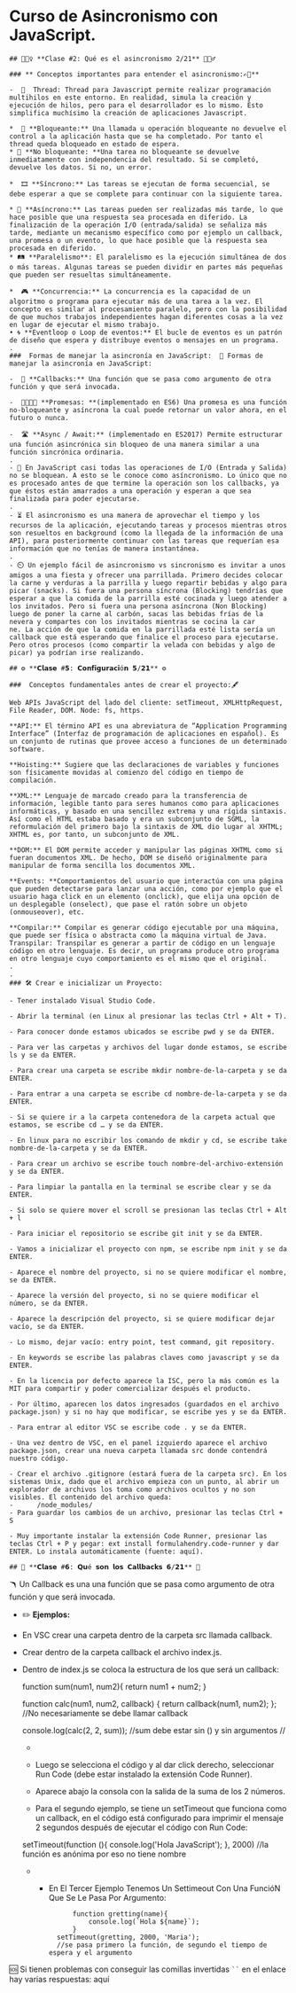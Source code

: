 # Curso de Asincronismo con JavaScript.

    ## 🤹🏻‍♀️ **Clase #2: Qué es el asincronismo 2/21** 🤹🏾‍♂️

    ### ** Conceptos importantes para entender el asincronismo:✍🏾** 

    -  🧵  Thread: Thread para Javascript permite realizar programación multihilos en este entorno. En realidad, simula la creación y ejecución de hilos, pero para el desarrollador es lo mismo. Ésto simplifica muchísimo la creación de aplicaciones Javascript.

    *  🚫 **Bloqueante:** Una llamada u operación bloqueante no devuelve el control a la aplicación hasta que se ha completado. Por tanto el thread queda bloqueado en estado de espera.
    * 🚿 **No bloqueante: **Una tarea no bloqueante se devuelve inmediatamente con independencia del resultado. Si se completó, devuelve los datos. Si no, un error.

    *  🎞️ **Síncrono:** Las tareas se ejecutan de forma secuencial, se debe esperar a que se complete para continuar con la siguiente tarea.

    * 🚦 **Asíncrono:** Las tareas pueden ser realizadas más tarde, lo que hace posible que una respuesta sea procesada en diferido. La finalización de la operación I/O (entrada/salida) se señaliza más tarde, mediante un mecanismo específico como por ejemplo un callback, una promesa o un evento, lo que hace posible que la respuesta sea procesada en diferido.
    * 🛤️ **Paralelismo**: El paralelismo es la ejecución simultánea de dos o más tareas. Algunas tareas se pueden dividir en partes más pequeñas que pueden ser resueltas simultáneamente.

    *  🎮 **Concurrencia:** La concurrencia es la capacidad de un algoritmo o programa para ejecutar más de una tarea a la vez. El concepto es similar al procesamiento paralelo, pero con la posibilidad de que muchos trabajos independientes hagan diferentes cosas a la vez en lugar de ejecutar el mismo trabajo.
    • 🌀 **Eventloop o Loop de eventos:** El bucle de eventos es un patrón de diseño que espera y distribuye eventos o mensajes en un programa.
    .
    ###  Formas de manejar la asincronía en JavaScript:  📝 Formas de manejar la asincronía en JavaScript: 

    -  📩 **Callbacks:** Una función que se pasa como argumento de otra función y que será invocada.

    -  🫱🏼‍🫲🏾 **Promesas: **(implementado en ES6) Una promesa es una función no-bloqueante y asíncrona la cual puede retornar un valor ahora, en el futuro o nunca.

    -  🛣️ **Async / Await:** (implementado en ES2017) Permite estructurar una función asincrónica sin bloqueo de una manera similar a una función sincrónica ordinaria.
    .
    - 📌 En JavaScript casi todas las operaciones de I/O (Entrada y Salida) no se bloquean. A esto se le conoce como asíncronismo. Lo único que no es procesado antes de que termine la operación son los callbacks, ya que éstos están amarrados a una operación y esperan a que sea finalizada para poder ejecutarse.
    .
    - ⏳ El asincronismo es una manera de aprovechar el tiempo y los recursos de la aplicación, ejecutando tareas y procesos mientras otros son resueltos en background (como la llegada de la información de una API), para posteriormente continuar con las tareas que requerían esa información que no tenías de manera instantánea.
    .
    - ⏲️ Un ejemplo fácil de asincronismo vs sincronismo es invitar a unos amigos a una fiesta y ofrecer una parrillada. Primero decides colocar la carne y verduras a la parrilla y luego repartir bebidas y algo para picar (snacks). Si fuera una persona síncrona (Blocking) tendrías que esperar a que la comida de la parrilla esté cocinada y luego atender a los invitados. Pero si fuera una persona asíncrona (Non Blocking) luego de poner la carne al carbón, sacas las bebidas frías de la nevera y compartes con los invitados mientras se cocina la car
    ne. La acción de que la comida en la parrillada esté lista sería un callback que está esperando que finalice el proceso para ejecutarse. Pero otros procesos (como compartir la velada con bebidas y algo de picar) ya podrían irse realizando.
    
    ## ⚙️ **𝗖𝗹𝗮𝘀𝗲 #𝟱: 𝗖𝗼𝗻𝗳𝗶𝗴𝘂𝗿𝗮𝗰𝗶ó𝗻 𝟱/𝟮𝟭** ⚙️

    ###  Conceptos fundamentales antes de crear el proyecto:🖋️

    Web APIs JavaScript del lado del cliente: setTimeout, XMLHttpRequest, File Reader, DOM. Node: fs, https.

    **API:** El término API es una abreviatura de “Application Programming Interface” (Interfaz de programación de aplicaciones en español). Es un conjunto de rutinas que provee acceso a funciones de un determinado software.

    **Hoisting:** Sugiere que las declaraciones de variables y funciones son físicamente movidas al comienzo del código en tiempo de compilación.

    **XML:** Lenguaje de marcado creado para la transferencia de información, legible tanto para seres humanos como para aplicaciones informáticas, y basado en una sencillez extrema y una rígida sintaxis. Así como el HTML estaba basado y era un subconjunto de SGML, la reformulación del primero bajo la sintaxis de XML dio lugar al XHTML; XHTML es, por tanto, un subconjunto de XML.

    **DOM:** El DOM permite acceder y manipular las páginas XHTML como si fueran documentos XML. De hecho, DOM se diseñó originalmente para manipular de forma sencilla los documentos XML.

    **Events: **Comportamientos del usuario que interactúa con una página que pueden detectarse para lanzar una acción, como por ejemplo que el usuario haga click en un elemento (onclick), que elija una opción de un desplegable (onselect), que pase el ratón sobre un objeto (onmouseover), etc.

    **Compilar:** Compilar es generar código ejecutable por una máquina, que puede ser física o abstracta como la máquina virtual de Java.
    Transpilar: Transpilar es generar a partir de código en un lenguaje código en otro lenguaje. Es decir, un programa produce otro programa en otro lenguaje cuyo comportamiento es el mismo que el original.
    .
    .
    ### 🛠️ Crear e inicializar un Proyecto:

    - Tener instalado Visual Studio Code.

    - Abrir la terminal (en Linux al presionar las teclas Ctrl + Alt + T).

    - Para conocer donde estamos ubicados se escribe pwd y se da ENTER.

    - Para ver las carpetas y archivos del lugar donde estamos, se escribe ls y se da ENTER.

    - Para crear una carpeta se escribe mkdir nombre-de-la-carpeta y se da ENTER.

    - Para entrar a una carpeta se escribe cd nombre-de-la-carpeta y se da ENTER.

    - Si se quiere ir a la carpeta contenedora de la carpeta actual que estamos, se escribe cd … y se da ENTER.

    - En linux para no escribir los comando de mkdir y cd, se escribe take nombre-de-la-carpeta y se da ENTER.

    - Para crear un archivo se escribe touch nombre-del-archivo-extensión y se da ENTER.

    - Para limpiar la pantalla en la terminal se escribe clear y se da ENTER.

    - Si solo se quiere mover el scroll se presionan las teclas Ctrl + Alt + l

    - Para iniciar el repositorio se escribe git init y se da ENTER.

    - Vamos a inicializar el proyecto con npm, se escribe npm init y se da ENTER.

    - Aparece el nombre del proyecto, si no se quiere modificar el nombre, se da ENTER.

    - Aparece la versión del proyecto, si no se quiere modificar el número, se da ENTER.

    - Aparece la descripción del proyecto, si se quiere modificar dejar vacío, se da ENTER.

    - Lo mismo, dejar vacío: entry point, test command, git repository.

    - En keywords se escribe las palabras claves como javascript y se da ENTER.

    - En la licencia por defecto aparece la ISC, pero la más común es la MIT para compartir y poder comercializar después el producto.

    - Por último, aparecen los datos ingresados (guardados en el archivo package.json) y si no hay que modificar, se escribe yes y se da ENTER.

    - Para entrar al editor VSC se escribe code . y se da ENTER.

    - Una vez dentro de VSC, en el panel izquierdo aparece el archivo package.json, crear una nueva carpeta llamada src donde contendrá nuestro código.

    - Crear el archivo .gitignore (estará fuera de la carpeta src). En los sistemas Unix, dado que el archivo empieza con un punto, al abrir un explorador de archivos los toma como archivos ocultos y no son visibles. El contenido del archivo queda:
    -      /node_modules/
    - Para guardar los cambios de un archivo, presionar las teclas Ctrl + S

    - Muy importante instalar la extensión Code Runner, presionar las teclas Ctrl + P y pegar: ext install formulahendry.code-runner y dar ENTER. Lo instala automáticamente (fuente: aquí).
   
    ## 📩 **𝗖𝗹𝗮𝘀𝗲 #𝟲: 𝗤𝘂é 𝘀𝗼𝗻 𝗹𝗼𝘀 𝗖𝗮𝗹𝗹𝗯𝗮𝗰𝗸𝘀 𝟲/𝟮𝟭** 📩

🪃 Un Callback es una una función que se pasa como argumento de otra función y que será invocada.

   - ✏️ **Ejemplos:**
- En VSC crear una carpeta dentro de la carpeta src llamada callback.
- Crear dentro de la carpeta callback el archivo index.js.
- Dentro de index.js se coloca la estructura de los que será un callback:



    function sum(num1, num2){
    return num1 + num2;
    }
    
    function calc(num1, num2, callback) {
    return callback(num1, num2);
    }; //No necesariamente se debe llamar callback
    
    console.log(calc(2, 2, sum)); //sum debe estar sin () y sin argumentos
    //

   - 
    - Luego se selecciona el código y al dar click derecho, seleccionar Run Code (debe estar instalado la extensión Code Runner).

    - Aparece abajo la consola con la salida de la suma de los 2 números.

    - Para el segundo ejemplo, se tiene un setTimeout que funciona como un callback, en el código está configurado para imprimir el mensaje 2 segundos después de ejecutar el código con Run Code:
         

     setTimeout(function (){
      	console.log('Hola JavaScript');
      }, 2000) 
      //la función es anónima por eso no tiene nombre


  - - En El Tercer Ejemplo Tenemos Un Settimeout Con Una FuncióN Que Se Le Pasa Por Argumento:



                function gretting(name){
                	console.log(`Hola ${name}`);
                }
            setTimeout(gretting, 2000, 'Maria');
    		//se pasa primero la función, de segundo el tiempo de espera y el argumento

🆘 Si tienen problemas con conseguir las comillas invertidas ` `` ` en el enlace hay varias respuestas: aquí
